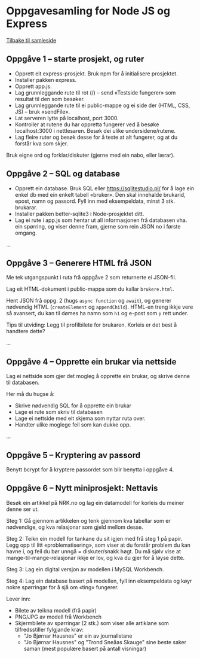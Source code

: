 # Oppgavesamling for Node JS og Express
[Tilbake til samleside](../README.md)

## Oppgåve 1 – starte prosjekt, og ruter
- Opprett eit express-prosjekt. Bruk npm for å initialisere prosjektet.
- Installer pakken express.
- Opprett app.js.
- Lag grunnleggande rute til rot (/) – send «Testside fungerer» som resultat til den som besøker.
- Lag grunnleggande rute til ei public-mappe og ei side der (HTML, CSS, JS) – bruk «sendFile».
- Lat serveren lytte på localhost, port 3000.
- Kontroller at rutene du har oppretta fungerer ved å besøke localhost:3000 i nettlesaren. Besøk dei ulike undersidene/rutene.
- Lag fleire ruter og besøk desse for å teste at alt fungerer, og at du forstår kva som skjer.

Bruk eigne ord og forklar/diskuter (gjerne med ein nabo, eller lærar).

## Oppgåve 2 – SQL og database
- Opprett ein database. Bruk SQL eller https://sqlitestudio.pl/ for å lage ein enkel db med ein enkelt tabell «bruker». Den skal innehalde brukarid, epost, namn og passord. Fyll inn med eksempeldata, minst 3 stk. brukarar.
- Installer pakken better-sqlite3 i Node-prosjektet ditt.
- Lag ei rute i app.js som hentar ut all informasjonen frå databasen vha. ein spørring, og viser denne fram, gjerne som rein JSON no i første omgang.

…

## Oppgåve 3 – Generere HTML frå JSON
Me tek utgangspunkt i ruta frå oppgåve 2 som returnerte ei JSON-fil.

Lag eit HTML-dokument i public-mappa som du kallar `brukere.html`.

Hent JSON frå oppg. 2 (hugs `async function` og `await`), og generer nødvendig HTML (`createElement` og `appendChild`). HTML-en treng ikkje vere så avansert, du kan til dømes ha namn som `h1` og e-post som `p` rett under.

Tips til utviding: Legg til profilbilete for brukaren. Korleis er det best å handtere dette?

…

## Oppgåve 4 – Opprette ein brukar via nettside
Lag ei nettside som gjer det mogleg å opprette ein brukar, og skrive denne til databasen.

Her må du hugse å:
- Skrive nødvendig SQL for å opprette ein brukar
- Lage ei rute som skriv til databasen
- Lage ei nettside med eit skjema som nyttar ruta over.
- Handter ulike moglege feil som kan dukke opp. 

…

## Oppgåve 5 – Kryptering av passord
Benytt bcrypt for å kryptere passordet som blir benytta i oppgåve 4. 

## Oppgåve 6 – Nytt miniprosjekt: Nettavis
Besøk ein artikkel på NRK.no og lag ein datamodell for korleis du meiner denne ser ut.

Steg 1: Gå gjennom artikkelen og tenk gjennom kva tabellar som er nødvendige, og kva relasjonar som gjeld mellom desse.

Steg 2: Teikn ein modell for tankane du sit igjen med frå steg 1 på papir. Legg opp til litt «problematisering», som viser at du forstår problem du kan havne i, og feil du bør unngå = diskuter/snakk høgt. Du må sjølv vise at mange-til-mange-relasjonar ikkje er lov, og kva du gjer for å løyse dette.

Steg 3: Lag ein digital versjon av modellen i MySQL Workbench.

Steg 4: Lag ein database basert på modellen, fyll inn eksempeldata og køyr nokre spørringar for å sjå om «ting» fungerer.

Lever inn: 
- Bilete av teikna modell (frå papir)
- PNG/JPG av modell frå Workbench
- Skjermbilete av spørringar (2 stk.) som viser alle artiklane som tilfredsstiller fylgjande krav:
    - "Jo Bjørnar Hausnes" er ein av journalistane
    - "Jo Bjørnar Hausnes" og "Trond Sneåas Skauge" sine beste saker saman (mest populære basert på antall visningar)